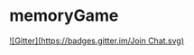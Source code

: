 # memoryGame
[![Gitter](https://badges.gitter.im/Join Chat.svg)](https://gitter.im/m-aamir-ashfaq/memoryGame?utm_source=badge&utm_medium=badge&utm_campaign=pr-badge&utm_content=badge)